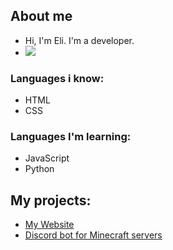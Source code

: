 ## About me
- Hi, I'm Eli. I'm a developer.
- ![](https://komarev.com/ghpvc/?username=elisz11&abbreviated=true&color=white)
### Languages i know:
- HTML
- CSS
### Languages I'm learning:
- JavaScript
- Python
## My projects:
- [My Website](https://github.com/elisz11/elisz11.com)
- [Discord bot for Minecraft servers](https://github.com/Elisz11/Discord-Bot-for-Minecraft-Server-Status)
